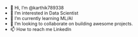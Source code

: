 - 👋 Hi, I’m @karthik789338
- 👀 I’m interested in Data Scientist
- 🌱 I’m currently learning ML/AI
- 💞️ I’m looking to collaborate on building awesome projects.
- 📫 How to reach me LinkedIn

<!---
karthik789338/karthik789338 is a ✨ special ✨ repository because its `README.md` (this file) appears on your GitHub profile.
You can click the Preview link to take a look at your changes.
--->

